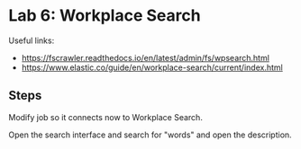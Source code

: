 # Lab 6: Workplace Search

Useful links:

* <https://fscrawler.readthedocs.io/en/latest/admin/fs/wpsearch.html>
* <https://www.elastic.co/guide/en/workplace-search/current/index.html>

## Steps

Modify job so it connects now to Workplace Search.

Open the search interface and search for "words" and open the description.
